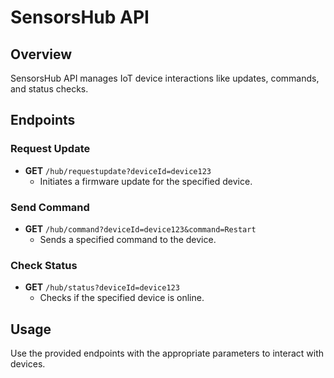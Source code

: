 # SensorsHub API

## Overview
SensorsHub API manages IoT device interactions like updates, commands, and status checks.

## Endpoints

### Request Update
- **GET** `/hub/requestupdate?deviceId=device123`
  - Initiates a firmware update for the specified device.

### Send Command
- **GET** `/hub/command?deviceId=device123&command=Restart`
  - Sends a specified command to the device.

### Check Status
- **GET** `/hub/status?deviceId=device123`
  - Checks if the specified device is online.

## Usage
Use the provided endpoints with the appropriate parameters to interact with devices.
